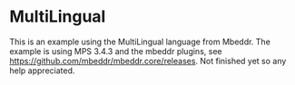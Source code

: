 # MultiLingual
This is an example using the MultiLingual language from Mbeddr.
The example is using MPS 3.4.3 and the mbeddr plugins, see https://github.com/mbeddr/mbeddr.core/releases.
Not finished yet so any help appreciated.
